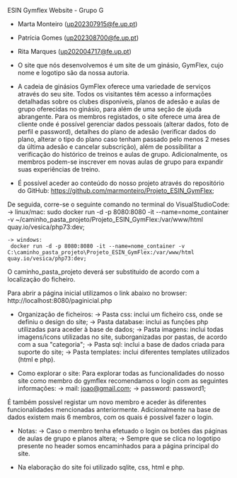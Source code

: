 ESIN
Gymflex Website - Grupo G

- Marta Monteiro (up202307915@fe.up.pt)
- Patrícia Gomes (up202308700@fe.up.pt)
- Rita Marques (up202004717@fe.up.pt)

- O site que nós desenvolvemos é um site de um ginásio, GymFlex, cujo nome e logotipo são da nossa autoria. 

- A cadeia de ginásios GymFlex oferece uma variedade de serviços através do seu site. Todos os visitantes têm acesso a informações detalhadas sobre os clubes disponíveis, planos de adesão e aulas de grupo oferecidas no ginásio, para além de uma seção de ajuda abrangente. Para os membros registados, o site oferece uma área de cliente onde é possível gerenciar dados pessoais (alterar dados, foto de perfil e password), detalhes do plano de adesão (verificar dados do plano, alterar o tipo do plano caso tenham passado pelo menos 2 meses da última adesão e cancelar subscrição), além de possibilitar a verificação do histórico de treinos e aulas de grupo. Adicionalmente, os membros podem-se inscrever em novas aulas de grupo para expandir suas experiências de treino.

- É possível aceder ao conteúdo do nosso projeto através do repositório do GitHub: 
    https://github.com/marmonteiro/Projeto_ESIN_GymFlex;

 De seguida, corre-se o seguinte comando no terminal do VisualStudioCode:
    -> linux/mac: 
     sudo docker run -d -p 8080:8080 -it --name=nome_container -v ~/caminho_pasta_projeto/Projeto_ESIN_GymFlex:/var/www/html quay.io/vesica/php73:dev;
    
    -> windows: 
     docker run -d -p 8080:8080 -it --name=nome_container -v C:\caminho_pasta_projeto\Projeto_ESIN_GymFlex:/var/www/html quay.io/vesica/php73:dev;

 O caminho_pasta_projeto deverá ser substituido de acordo com a localização do ficheiro.

 Para abrir a página inicial utilizamos o link abaixo no browser: 
   http://localhost:8080/paginicial.php 


- Organização de ficheiros: 
  -> Pasta css: inclui um ficheiro css, onde se definiu o design do site;
  -> Pasta database: inclui as funções php utilizadas para aceder à base de dados;
  -> Pasta imagens: inclui todas imagens/icons utilizadas no site, suborganizadas por pastas, de acordo com a sua "categoria";
  -> Pasta sql: inclui a base de dados criada para suporte do site;
  -> Pasta templates: inclui diferentes templates utilizados (html e php).

- Como explorar o site:
Para explorar todas as funcionalidades do nosso site como membro do gymflex recomendamos o login com as seguintes informações:
  -> mail: joao@gmail.com;
  -> password: password1;

É também possível registar um novo membro e aceder às diferentes funcionalidades mencionadas anteriormente. Adicionalmente na base de dados existem mais 6 membros, com os quais é possível fazer o login. 

- Notas:
  -> Caso o membro tenha efetuado o login os botões das páginas de aulas de grupo e planos altera;
  -> Sempre que se clica no logotipo presente no header somos encaminhados para a página principal do site.


- Na elaboração do site foi utilizado sqlite, css, html e php.


